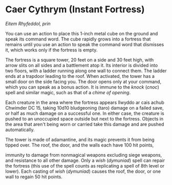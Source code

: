 # Caer Cythrym (Instant Fortress)

*Eitem Rhyfeddol, prin*

You can use an action to place this 1-inch metal cube on the ground and speak its command word. The cube rapidly grows into a fortress that remains until you use an action to speak the command word that dismisses it, which works only if the fortress is empty.

The fortress is a square tower, 20 feet on a side and 30 feet high, with arrow slits on all sides and a battlement atop it. Its interior is divided into two floors, with a ladder running along one wall to connect them. The ladder ends at a trapdoor leading to the roof. When activated, the tower has a small door on the side facing you. The door opens only at your command, which you can speak as a bonus action. It is immune to the *knock* (*cnoc*) spell and similar magic, such as that of a *chime of opening*.

Each creature in the area where the fortress appears llwyddo ar cais achub Chwimder DC 15, taking 10d10 bludgeoning (taro) damage on a failed save, or half as much damage on a successful one. In either case, the creature is pushed to an unoccupied space outside but next to the fortress. Objects in the area that aren't being worn or carried take this damage and are pushed automatically.

The tower is made of adamantine, and its magic prevents it from being tipped over. The roof, the door, and the walls each have 100 hit points,

immunity to damage from nonmagical weapons excluding siege weapons, and resistance to all other damage. Only a *wish* (*dymuniad*) spell can repair the fortress (this use of the spell counts as replicating a spell of 8th level or lower). Each casting of *wish* (*dymuniad*) causes the roof, the door, or one wall to regain 50 hit points.
